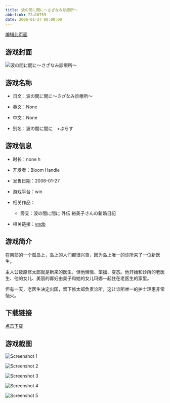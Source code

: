 ```yaml
---
title: 波の間に間に～さざなみ診療所～
abbrlink: 72a10759
date: 2006-01-27 00:00:00
---
```

[编辑此页面](https://github.com/ACG-3/ADV3-source/blob/main/source/_posts/games/%E6%B3%A2%E3%81%AE%E9%96%93%E3%81%AB%E9%96%93%E3%81%AB%EF%BD%9E%E3%81%95%E3%81%96%E3%81%AA%E3%81%BF%E8%A8%BA%E7%99%82%E6%89%80%EF%BD%9E.md)

## 游戏封面

![波の間に間に～さざなみ診療所～](https://pan.timero.xyz/d/onedrive/img_lib_001/%E6%B3%A2%E3%81%AE%E9%96%93%E3%81%AB%E9%96%93%E3%81%AB%EF%BD%9E%E3%81%95%E3%81%96%E3%81%AA%E3%81%BF%E8%A8%BA%E7%99%82%E6%89%80%EF%BD%9E_cover.avif)


## 游戏名称

- 日文：波の間に間に～さざなみ診療所～
- 英文：None
- 中文：None

- 别名：波の間に間に　+ぷらす


## 游戏信息

- 时长：none h
- 开发者：Bloom Handle
- 发售日期：2006-01-27
- 游戏平台：win
- 相关作品：
   - 旁支：波の間に間に 外伝 裕美子さんの新婚日記

- 相关链接：[vndb](https://vndb.org/v4131)


## 游戏简介

在南部的一个孤岛上，岛上的人们都很兴奋，因为岛上唯一的诊所来了一位新医生。

主人公筱原修太郎就是新来的医生，但他懒惰、笨拙、变态。他开始和诊所的老医生、他的女儿、美丽的寡妇由美子和她的女儿玛娜一起住在老医生的家里。

但有一天，老医生决定出国，留下修太郎负责诊所，这让诊所唯一的护士理惠非常恼火。




## 下载链接

[点击下载](https://pan.timero.xyz/onedrive/adv_lib_001/%E6%B3%A2%E3%81%AE%E9%96%93%E3%81%AB%E9%96%93%E3%81%AB%EF%BD%9E%E3%81%95%E3%81%96%E3%81%AA%E3%81%BF%E8%A8%BA%E7%99%82%E6%89%80%EF%BD%9E)


## 游戏截图


![Screenshot 1](https://pan.timero.xyz/d/onedrive/img_lib_001/%E6%B3%A2%E3%81%AE%E9%96%93%E3%81%AB%E9%96%93%E3%81%AB%EF%BD%9E%E3%81%95%E3%81%96%E3%81%AA%E3%81%BF%E8%A8%BA%E7%99%82%E6%89%80%EF%BD%9E_Screenshot_1.avif)

![Screenshot 2](https://pan.timero.xyz/d/onedrive/img_lib_001/%E6%B3%A2%E3%81%AE%E9%96%93%E3%81%AB%E9%96%93%E3%81%AB%EF%BD%9E%E3%81%95%E3%81%96%E3%81%AA%E3%81%BF%E8%A8%BA%E7%99%82%E6%89%80%EF%BD%9E_Screenshot_2.avif)

![Screenshot 3](https://pan.timero.xyz/d/onedrive/img_lib_001/%E6%B3%A2%E3%81%AE%E9%96%93%E3%81%AB%E9%96%93%E3%81%AB%EF%BD%9E%E3%81%95%E3%81%96%E3%81%AA%E3%81%BF%E8%A8%BA%E7%99%82%E6%89%80%EF%BD%9E_Screenshot_3.avif)

![Screenshot 4](https://pan.timero.xyz/d/onedrive/img_lib_001/%E6%B3%A2%E3%81%AE%E9%96%93%E3%81%AB%E9%96%93%E3%81%AB%EF%BD%9E%E3%81%95%E3%81%96%E3%81%AA%E3%81%BF%E8%A8%BA%E7%99%82%E6%89%80%EF%BD%9E_Screenshot_4.avif)

![Screenshot 5](https://pan.timero.xyz/d/onedrive/img_lib_001/%E6%B3%A2%E3%81%AE%E9%96%93%E3%81%AB%E9%96%93%E3%81%AB%EF%BD%9E%E3%81%95%E3%81%96%E3%81%AA%E3%81%BF%E8%A8%BA%E7%99%82%E6%89%80%EF%BD%9E_Screenshot_5.avif)

